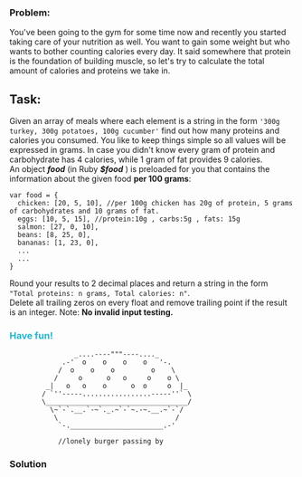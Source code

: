 ### Problem:
<p><font>You&apos;ve been going to the gym for some time now and recently you started taking care of your nutrition as well. You want to gain some weight but who wants to bother counting calories every day. It said somewhere that protein is the foundation of building muscle, so let&apos;s try to calculate the total amount of calories and proteins we take in.</font></p>
<h2>Task:</h2>
<font>Given an array of meals where each element is a string in the form <code>&apos;300g turkey, 300g potatoes, 100g cucumber&apos;</code> find out how many proteins and calories you consumed. You like to keep things simple so all values will be expressed in grams. In case you didn&apos;t know every gram of protein and carbohydrate has 4 calories, while 1 gram of fat provides 9 calories. <br>An object <b><i>food</i></b>&#xA0;(in Ruby <b><i>$food</i></b>&#xA0;) is preloaded for you that contains the information about the given food <b>per 100 grams</b>:</font>

<pre><code class="language-javascript"><span class="hljs-keyword">var</span> food = { 
  <span class="hljs-attr">chicken</span>: [<span class="hljs-number">20</span>, <span class="hljs-number">5</span>, <span class="hljs-number">10</span>], <span class="hljs-comment">//per 100g chicken has 20g of protein, 5 grams of carbohydrates and 10 grams of fat.</span>
  <span class="hljs-attr">eggs</span>: [<span class="hljs-number">10</span>, <span class="hljs-number">5</span>, <span class="hljs-number">15</span>], <span class="hljs-comment">//protein:10g , carbs:5g , fats: 15g</span>
  <span class="hljs-attr">salmon</span>: [<span class="hljs-number">27</span>, <span class="hljs-number">0</span>, <span class="hljs-number">10</span>], 
  <span class="hljs-attr">beans</span>: [<span class="hljs-number">8</span>, <span class="hljs-number">25</span>, <span class="hljs-number">0</span>], 
  <span class="hljs-attr">bananas</span>: [<span class="hljs-number">1</span>, <span class="hljs-number">23</span>, <span class="hljs-number">0</span>], 
  ... 
  ... 
}</code></pre>
<pre style="display: none;"><code class="language-ruby">$food = { 
  <span class="hljs-string">&quot;chicken&quot;</span> =&gt; [<span class="hljs-number">20</span>, <span class="hljs-number">5</span>, <span class="hljs-number">10</span>], <span class="hljs-comment"># per 100g chicken has 20g of protein, 5 grams of carbohydrates and 10 grams of fat.</span>
  <span class="hljs-string">&quot;eggs&quot;</span> =&gt; [<span class="hljs-number">10</span>, <span class="hljs-number">5</span>, <span class="hljs-number">15</span>],    <span class="hljs-comment"># protein:10g , carbs:5g , fats: 15g</span>
  <span class="hljs-string">&quot;salmon&quot;</span> =&gt; [<span class="hljs-number">27</span>, <span class="hljs-number">0</span>, <span class="hljs-number">10</span>], 
  <span class="hljs-string">&quot;beans&quot;</span> =&gt; [<span class="hljs-number">8</span>, <span class="hljs-number">25</span>, <span class="hljs-number">0</span>], 
  <span class="hljs-string">&quot;bananas&quot;</span> =&gt; [<span class="hljs-number">1</span>, <span class="hljs-number">23</span>, <span class="hljs-number">0</span>], 
  ... 
  ... 
}</code></pre>
<pre style="display: none;"><code class="language-python">food = { 
  <span class="hljs-string">&quot;chicken&quot;</span>: [<span class="hljs-number">20</span>, <span class="hljs-number">5</span>, <span class="hljs-number">10</span>], <span class="hljs-comment"># per 100g chicken has 20g of protein, 5 grams of carbohydrates and 10 grams of fat.</span>
  <span class="hljs-string">&quot;eggs&quot;</span>: [<span class="hljs-number">10</span>, <span class="hljs-number">5</span>, <span class="hljs-number">15</span>],    <span class="hljs-comment"># protein:10g , carbs:5g , fats: 15g</span>
  <span class="hljs-string">&quot;salmon&quot;</span>: [<span class="hljs-number">27</span>, <span class="hljs-number">0</span>, <span class="hljs-number">10</span>], 
  <span class="hljs-string">&quot;beans&quot;</span>: [<span class="hljs-number">8</span>, <span class="hljs-number">25</span>, <span class="hljs-number">0</span>], 
  <span class="hljs-string">&quot;bananas&quot;</span>: [<span class="hljs-number">1</span>, <span class="hljs-number">23</span>, <span class="hljs-number">0</span>], 
  ... 
  ... 
}</code></pre>
<p>Round your results to 2 decimal places and return a string in the form <code>&quot;Total proteins: n grams, Total calories: n&quot;</code>.<br>
Delete all trailing zeros on every float and remove trailing point if the result is an integer.
<font>Note: <b>No invalid input testing.</b></font></p>
<h3><font color="#25B6CC">Have fun!</font></h3>

<pre><code class="language-javascript">                _....----&quot;&quot;&quot;----...._
             .-&apos;  o    o    o    o   &apos;-.
            /  o    o    o         o    \
           /     o      o   o     o    o \
         _|   o   o    o      o  o     o  |_
        / `&apos;&apos;-----.................-----&apos;&apos;` \
        \___________________________________/
          \~`-`.__.`-~`._.~`-`~.-~.__.~`-`/
           \                             /
            `-._______________________.-&apos;

            //lonely burger passing by</code></pre>

### Solution